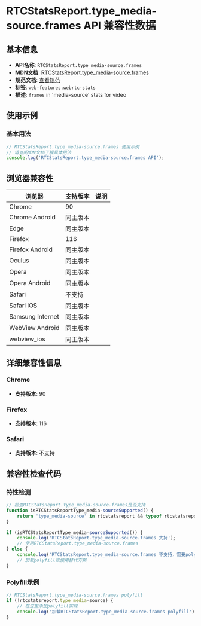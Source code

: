 # RTCStatsReport.type_media-source.frames API 兼容性数据

## 基本信息

- **API名称**: `RTCStatsReport.type_media-source.frames`
- **MDN文档**: [RTCStatsReport.type_media-source.frames](https://developer.mozilla.org/docs/Web/API/RTCVideoSourceStats/frames)
- **规范文档**: [查看规范](https://w3c.github.io/webrtc-stats/#dom-rtcvideosourcestats-frames)
- **标签**: `web-features:webrtc-stats`
- **描述**: `frames` in 'media-source' stats for video

## 使用示例

### 基本用法

```javascript
// RTCStatsReport.type_media-source.frames 使用示例
// 请查阅MDN文档了解具体用法
console.log('RTCStatsReport.type_media-source.frames API');
```

## 浏览器兼容性

| 浏览器 | 支持版本 | 说明 |
|--------|----------|------|
| Chrome | 90 |  |
| Chrome Android | 同主版本 |  |
| Edge | 同主版本 |  |
| Firefox | 116 |  |
| Firefox Android | 同主版本 |  |
| Oculus | 同主版本 |  |
| Opera | 同主版本 |  |
| Opera Android | 同主版本 |  |
| Safari | 不支持 |  |
| Safari iOS | 同主版本 |  |
| Samsung Internet | 同主版本 |  |
| WebView Android | 同主版本 |  |
| webview_ios | 同主版本 |  |

## 详细兼容性信息

### Chrome

- **支持版本**: 90

### Firefox

- **支持版本**: 116

### Safari

- **支持版本**: 不支持

## 兼容性检查代码

### 特性检测

```javascript
// 检查RTCStatsReport.type_media-source.frames是否支持
function isRTCStatsReportType_media-sourceSupported() {
    return 'type_media-source' in rtcstatsreport && typeof rtcstatsreport.type_media-source === 'function';
}

if (isRTCStatsReportType_media-sourceSupported()) {
    console.log('RTCStatsReport.type_media-source.frames 支持');
    // 使用RTCStatsReport.type_media-source.frames
} else {
    console.log('RTCStatsReport.type_media-source.frames 不支持，需要polyfill');
    // 加载polyfill或使用替代方案
}
```

### Polyfill示例

```javascript
// RTCStatsReport.type_media-source.frames polyfill
if (!rtcstatsreport.type_media-source) {
    // 在这里添加polyfill实现
    console.log('加载RTCStatsReport.type_media-source.frames polyfill');
}
```

